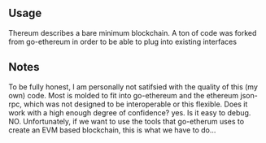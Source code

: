 ## Usage 

Thereum describes a bare minimum blockchain. A ton of code was forked from go-ethereum in order to be able to plug into existing interfaces

## Notes

To be fully honest, I am personally not satifsied with the quality of this (my own) code. Most is molded to fit into go-ethereum and the ethereum json-rpc, which was not designed to be interoperable or this flexible. Does it work with a high enough degree of confidence? yes. Is it easy to debug. NO. Unfortunately, if we want to use the tools that go-etherum uses to create an EVM based blockchain, this is what we have to do...